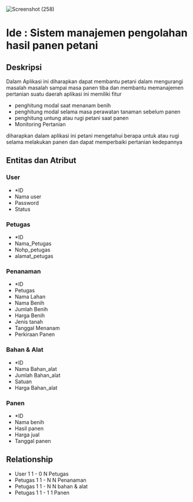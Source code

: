 ![Screenshot (258)](https://user-images.githubusercontent.com/100655814/160034135-8ea1eb5d-1bf9-4193-afc5-207610737fbe.png)

# Ide : Sistem manajemen pengolahan hasil panen petani

## Deskripsi
Dalam Aplikasi ini diharapkan dapat membantu petani dalam mengurangi masalah masalah sampai masa panen tiba dan membantu memanajemen pertanian suatu daerah
aplikasi ini memiliki fitur 
- penghitung modal saat menanam benih 
- penghitung modal selama masa perawatan tanaman sebelum panen 
- penghitung untung atau rugi petani saat panen
- Monitoring Pertanian

diharapkan dalam aplikasi ini petani mengetahui berapa untuk atau rugi selama melakukan panen dan dapat memperbaiki pertanian kedepannya

## Entitas dan Atribut

### User
- \*ID
- Nama user
- Password
- Status

### Petugas
- \*ID
- Nama_Petugas
- Nohp_petugas
- alamat_petugas

### Penanaman
- \*ID
- Petugas
- Nama Lahan
- Nama Benih
- Jumlah Benih
- Harga Benih
- Jenis tanah
- Tanggal Menanam
- Perkiraan Panen

### Bahan & Alat
- \*ID
- Nama Bahan_alat
- Jumlah Bahan_alat
- Satuan
- Harga Bahan_alat

### Panen
- \*ID
- Nama benih
- Hasil panen 
- Harga jual
- Tanggal panen

## Relationship
- User 1 1 - 0 N Petugas
- Petugas 1 1 - N N Penanaman
- Petugas 1 1 - N N bahan & alat
- Petugas 1 1 - 1 1 Panen
